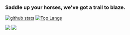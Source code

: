 ### Saddle up your horses, we've got a trail to blaze.

<!--
**Haemin-Jung/Haemin-Jung** is a ✨ _special_ ✨ repository because its `README.md` (this file) appears on your GitHub profile.

Here are some ideas to get you started:

- 🔭 I’m currently working on ...
- 🌱 I’m currently learning ...
- 👯 I’m looking to collaborate on ...
- 🤔 I’m looking for help with ...
- 💬 Ask me about ...
- 📫 How to reach me: ...
- 😄 Pronouns: ...
- ⚡ Fun fact: ...
-->

[![github stats](https://github-readme-stats.vercel.app/api?username=Haemin-Jung&show_icons=true&hide_border=true)](https://github.com/Haemin-Jung)
[![Top Langs](https://github-readme-stats.vercel.app/api/top-langs/?username=Haemin-Jung&layout=compact)](https://github.com/Haemin-Jung)

<a href="" target="_blank"><img src="https://img.shields.io/badge/JAVA-007396?style=flat-square&logo=Java&logoColor=white"/></a>
<a href="" target="_blank"><img src="https://img.shields.io/badge/Python-3776AB?style=flat-square&logo=Python&logoColor=white"/></a>
